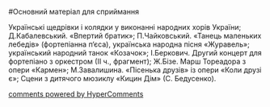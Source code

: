 <div id="hypercomments_widget" class="js-hypercomments-widget invisible"></div>


#Основний матеріал для сприймання

Українські щедрівки і колядки у виконанні народних хорів України; Д.Кабалевський. «Впертий братик»; П.Чайковський. «Танець маленьких лебедів» (фортепіанна п‘єса), українська народна пісня «Журавель»; український народний танок «Козачок»; І.Беркович. Другий концерт для фортепіано з оркестром (ІІ ч., фрагмент); Ж.Бізе. Марш Тореадора з опери «Кармен»; М.Завалишина. «Пісенька друзів» із опери «Коли друзі є»; Сцени з дитячого мюзиклу «Кицин Дім» (С. Бедусенко). 

<div class="js-hypercomments-container">
    <a href="http://hypercomments.com" class="hc-link" title="comments widget">comments powered by HyperComments</a>
</div>